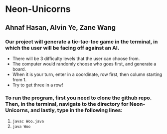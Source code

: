 # Neon-Unicorns
## Ahnaf Hasan, Alvin Ye, Zane Wang

### Our project will generate a tic-tac-toe game in the terminal, in which the user will be facing off against an AI.
* There will be 3 difficulty levels that the user can choose from.
* The computer would randomly choose who goes first, and generate a board.
* When it is your turn, enter in a coordinate, row first, then column starting from 1. 
* Try to get three in a row!

### To run the program, first you need to clone the github repo. Then, in the terminal, navigate to the directory for Neon-Unicorns, and lastly, type in the following lines:
1. `javac Woo.java`
2. `java Woo`

